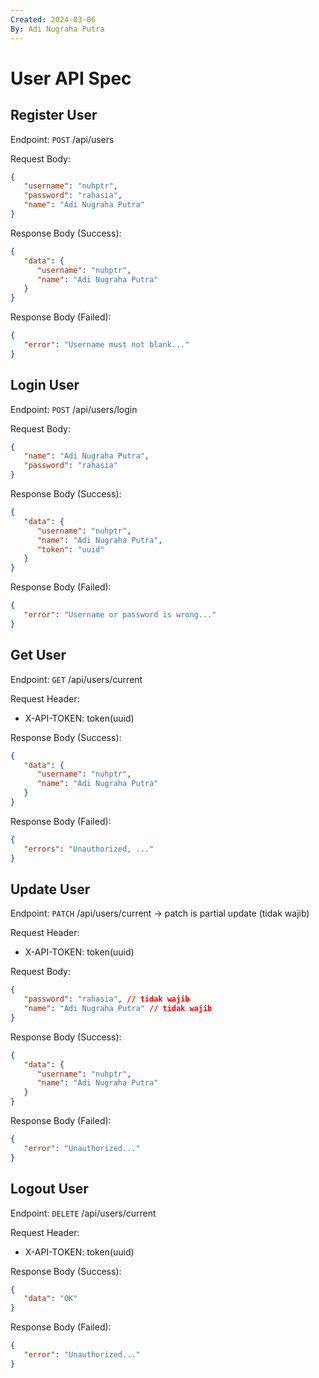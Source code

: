 ```yaml
---
Created: 2024-03-06
By: Adi Nugraha Putra
---
```


# User API Spec

## Register User

Endpoint: `POST` /api/users

Request Body:

```json
{
   "username": "nuhptr",
   "password": "rahasia",
   "name": "Adi Nugraha Putra"
}
```

Response Body (Success):

```json
{
   "data": {
      "username": "nuhptr",
      "name": "Adi Nugraha Putra"
   }
}
```

Response Body (Failed):

```json
{
   "error": "Username must not blank..."
}
```

## Login User

Endpoint: `POST` /api/users/login

Request Body:

```json
{
   "name": "Adi Nugraha Putra",
   "password": "rahasia"
}
```

Response Body (Success):

```json
{
   "data": {
      "username": "nuhptr",
      "name": "Adi Nugraha Putra",
      "token": "uuid"
   }
}
```

Response Body (Failed):

```json
{
   "error": "Username or password is wrong..."
}
```

## Get User

Endpoint: `GET` /api/users/current

Request Header:

-  X-API-TOKEN: token(uuid)

Response Body (Success):

```json
{
   "data": {
      "username": "nuhptr",
      "name": "Adi Nugraha Putra"
   }
}
```

Response Body (Failed):

```json
{
   "errors": "Unauthorized, ..."
}
```

## Update User

Endpoint: `PATCH` /api/users/current -> patch is partial update (tidak wajib)

Request Header:

-  X-API-TOKEN: token(uuid)

Request Body:

```json
{
   "password": "rahasia", // tidak wajib
   "name": "Adi Nugraha Putra" // tidak wajib
}
```

Response Body (Success):

```json
{
   "data": {
      "username": "nuhptr",
      "name": "Adi Nugraha Putra"
   }
}
```

Response Body (Failed):

```json
{
   "error": "Unauthorized..."
}
```

## Logout User

Endpoint: `DELETE` /api/users/current

Request Header:

-  X-API-TOKEN: token(uuid)

Response Body (Success):

```json
{
   "data": "OK"
}
```

Response Body (Failed):

```json
{
   "error": "Unauthorized..."
}
```
